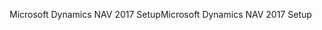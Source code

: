<span data-ttu-id="5c8f8-101">Microsoft Dynamics NAV 2017 Setup</span><span class="sxs-lookup"><span data-stu-id="5c8f8-101">Microsoft Dynamics NAV 2017 Setup</span></span>